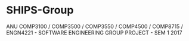 # SHIPS-Group
ANU COMP3100 /​ COMP3500 /​ COMP3550 /​ COMP4500 /​ COMP8715 /​ ENGN4221 - SOFTWARE ENGINEERING GROUP PROJECT - SEM 1 2017
